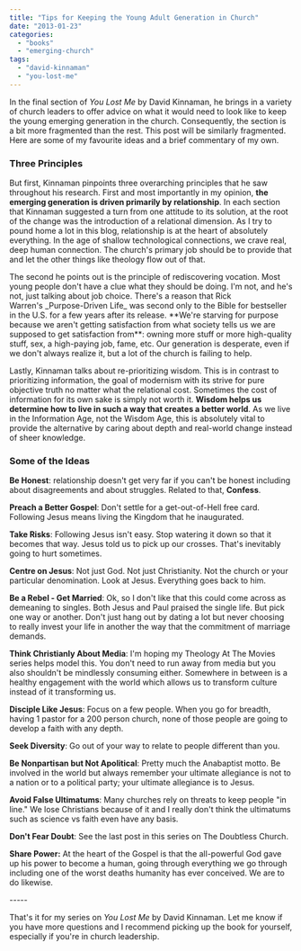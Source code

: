 ```yaml
---
title: "Tips for Keeping the Young Adult Generation in Church"
date: "2013-01-23"
categories: 
  - "books"
  - "emerging-church"
tags: 
  - "david-kinnaman"
  - "you-lost-me"
---
```


In the final section of _You Lost Me_ by David Kinnaman, he brings in a variety of church leaders to offer advice on what it would need to look like to keep the young emerging generation in the church. Consequently, the section is a bit more fragmented than the rest. This post will be similarly fragmented. Here are some of my favourite ideas and a brief commentary of my own.

### Three Principles

But first, Kinnaman pinpoints three overarching principles that he saw throughout his research. First and most importantly in my opinion, **the emerging generation is driven primarily by relationship**. In each section that Kinnaman suggested a turn from one attitude to its solution, at the root of the change was the introduction of a relational dimension. As I try to pound home a lot in this blog, relationship is at the heart of absolutely everything. In the age of shallow technological connections, we crave real, deep human connection. The church's primary job should be to provide that and let the other things like theology flow out of that.

<!--more-->The second he points out is the principle of rediscovering vocation. Most young people don't have a clue what they should be doing. I'm not, and he's not, just talking about job choice. There's a reason that Rick Warren's _Purpose-Driven Life_ was second only to the Bible for bestseller in the U.S. for a few years after its release. **We're starving for purpose because we aren't getting satisfaction from what society tells us we are supposed to get satisfaction from**: owning more stuff or more high-quality stuff, sex, a high-paying job, fame, etc. Our generation is desperate, even if we don't always realize it, but a lot of the church is failing to help.

Lastly, Kinnaman talks about re-prioritizing wisdom. This is in contrast to prioritizing information, the goal of modernism with its strive for pure objective truth no matter what the relational cost. Sometimes the cost of information for its own sake is simply not worth it. **Wisdom helps us determine how to live in such a way that creates a better world**. As we live in the Information Age, not the Wisdom Age, this is absolutely vital to provide the alternative by caring about depth and real-world change instead of sheer knowledge.

### Some of the Ideas

**Be Honest**: relationship doesn't get very far if you can't be honest including about disagreements and about struggles. Related to that, **Confess**.

**Preach a Better Gospel**: Don't settle for a get-out-of-Hell free card. Following Jesus means living the Kingdom that he inaugurated.

**Take Risks**: Following Jesus isn't easy. Stop watering it down so that it becomes that way. Jesus told us to pick up our crosses. That's inevitably going to hurt sometimes.

**Centre on Jesus**: Not just God. Not just Christianity. Not the church or your particular denomination. Look at Jesus. Everything goes back to him.

**Be a Rebel - Get Married**: Ok, so I don't like that this could come across as demeaning to singles. Both Jesus and Paul praised the single life. But pick one way or another. Don't just hang out by dating a lot but never choosing to really invest your life in another the way that the commitment of marriage demands.

**Think Christianly About Media**: I'm hoping my Theology At The Movies series helps model this. You don't need to run away from media but you also shouldn't be mindlessly consuming either. Somewhere in between is a healthy engagement with the world which allows us to transform culture instead of it transforming us.

**Disciple Like Jesus**: Focus on a few people. When you go for breadth, having 1 pastor for a 200 person church, none of those people are going to develop a faith with any depth.

**Seek Diversity**: Go out of your way to relate to people different than you.

**Be Nonpartisan but Not Apolitical**: Pretty much the Anabaptist motto. Be involved in the world but always remember your ultimate allegiance is not to a nation or to a political party; your ultimate allegiance is to Jesus.

**Avoid False Ultimatums**: Many churches rely on threats to keep people "in line." We lose Christians because of it and I really don't think the ultimatums such as science vs faith even have any basis.

**Don't Fear Doubt**: See the last post in this series on The Doubtless Church.

**Share Power:** At the heart of the Gospel is that the all-powerful God gave up his power to become a human, going through everything we go through including one of the worst deaths humanity has ever conceived. We are to do likewise.

\-----

That's it for my series on _You Lost Me_ by David Kinnaman. Let me know if you have more questions and I recommend picking up the book for yourself, especially if you're in church leadership.
